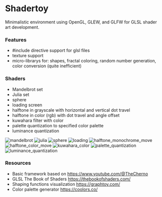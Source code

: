 # Shadertoy
Minimalistic environment using OpenGL, GLEW, and GLFW for GLSL shader art development. 

### Features
- #include directive support for glsl files
- texture support
- micro-librarys for: shapes, fractal coloring, random number generation, color conversion (quite inefficient)

### Shaders
- Mandelbrot set
- Julia set 
- sphere
- loading screen
- halftone in grayscale with horizontal and vertical dot travel
- halftone in color (rgb) with dot travel and angle offset
- kuwahara filter with color
- palette quantization to specified color palette
- luminance quantization

![mandelbrot](https://github.com/user-attachments/assets/9f58bc47-538f-48c8-a990-7119ee25a30d)
![julia](https://github.com/user-attachments/assets/e5fd438e-c57c-4e6b-b7c9-a354e8373af6)
![sphere](https://github.com/user-attachments/assets/91d3806f-290a-4193-9f2e-9b59d3e0dc57)
![loading](https://github.com/user-attachments/assets/0b413afd-b213-4e69-badd-ff6eb75ab772)
![halftone_monochrome_move](https://github.com/user-attachments/assets/fe810575-05b0-46ed-903b-92b53c9257b1)
![halftone_color_move](https://github.com/user-attachments/assets/8cf08786-b37f-4591-aeac-c031bea55ef7)
![kuwahara_color](https://github.com/user-attachments/assets/b9a510e0-03b6-4eb0-9748-d12c288a0a84)
![palette_quantization](https://github.com/user-attachments/assets/edfd189c-cfcd-48ec-810f-331298062bdf)
![luminance_quantization](https://github.com/user-attachments/assets/72e95f74-0e93-45ac-885f-7e4ae86aa74c)



### Resources
- Basic framework based on https://www.youtube.com/@TheCherno
- GLSL The Book of Shaders https://thebookofshaders.com/
- Shaping functions visualization https://graphtoy.com/
- Color palette generator https://coolors.co/
